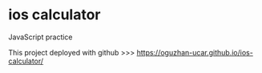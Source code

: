 # ios calculator

JavaScript practice

This project deployed with github >>> https://oguzhan-ucar.github.io/ios-calculator/
